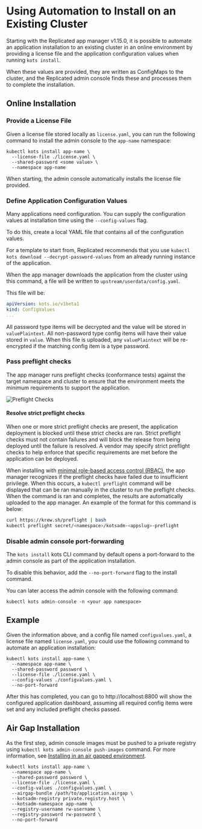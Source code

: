 # Using Automation to Install on an Existing Cluster

Starting with the Replicated app manager v1.15.0, it is possible to automate an application installation to an existing cluster in an online environment by providing a license file and the application configuration values when running `kots install`.

When these values are provided, they are written as ConfigMaps to the cluster, and the Replicated admin console finds these and processes them to complete the installation.

## Online Installation

### Provide a License File

Given a license file stored locally as `license.yaml`, you can run the following command to install the admin console to the `app-name` namespace:

```shell
kubectl kots install app-name \
  --license-file ./license.yaml \
  --shared-password <some value> \
  --namespace app-name
```

When starting, the admin console automatically installs the license file provided.

### Define Application Configuration Values

Many applications need configuration. You can supply the configuration values at installation time using the `--config-values` flag.

To do this, create a local YAML file that contains all of the configuration values.

For a template to start from, Replicated recommends that you use `kubectl kots download --decrypt-password-values` from an already running instance of the application.

When the app manager downloads the application from the cluster using this command, a file will be written to `upstream/userdata/config.yaml`.

This file will be:

```yaml
apiVersion: kots.io/v1beta1
kind: ConfigValues
...
```

All password type items will be decrypted and the value will be stored in `valuePlaintext`.
All non-password type config items will have their value stored in `value`.
When this file is uploaded, any `valuePlaintext` will be re-encrypted if the matching config item is a type password.

### Pass preflight checks

The app manager runs preflight checks (conformance tests) against the target namespace and cluster to ensure that the environment meets the minimum requirements to support the application.

![Preflight Checks](/images/preflight-checks.png)

#### Resolve strict preflight checks

When one or more strict preflight checks are present, the application deployment is blocked until these strict checks are ran. Strict preflight checks must not contain failures and will block the release from being deployed until the failure is resolved. A vendor may specify strict preflight checks to help enforce that specific requirements are  met before the application can be deployed. 

When installing with [minimal role-based access control (RBAC)](../reference/custom-resource-application#requireminimalrbacprivileges), the app manager recognizes if the preflight checks have failed due to insufficient privilege. When this occurs, a `kubectl preflight` command will be displayed that can be ran manually in the cluster to run the preflight checks. When the command is ran and completes, the  results are automatically uploaded to the app manager.
An example of the format for this command is below:
```bash
curl https://krew.sh/preflight | bash
kubectl preflight secret/<namespace>/kotsadm-<appslug>-preflight
```

### Disable admin console port-forwarding
The `kots install` kots CLI command by default opens a port-forward to the admin console as part of the application installation.

To disable this behavior, add the `--no-port-forward` flag to the install command.

You can later access the admin console with the following command:

```shell
kubectl kots admin-console -n <your app namespace>
```

## Example

Given the information above, and a config file named `configvalues.yaml`, a license file named `license.yaml`, you could use the following command to automate an application installation:

```shell
kubectl kots install app-name \
  --namespace app-name \
  --shared-password password \
  --license-file ./license.yaml \
  --config-values ./configvalues.yaml \
  --no-port-forward
```

After this has completed, you can go to http://localhost:8800 will show the configured application dashboard, assuming all required config items were set and any included preflight checks passed.

## Air Gap Installation

As the first step, admin console images must be pushed to a private registry using `kubectl kots admin-console push-images` command. For more information, see [Installing in an air gapped environment](installing-existing-cluster-airgapped/).

```shell
kubectl kots install app-name \
  --namespace app-name \
  --shared-password password \
  --license-file ./license.yaml \
  --config-values ./configvalues.yaml \
  --airgap-bundle /path/to/application.airgap \
  --kotsadm-registry private.registry.host \
  --kotsadm-namespace app-name \
  --registry-username rw-username \
  --registry-password rw-password \
  --no-port-forward
```
